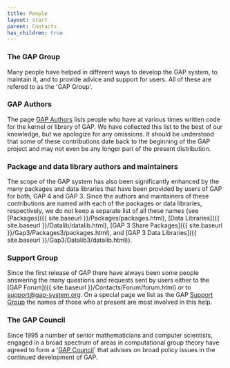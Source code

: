```yaml
---
title: People
layout: start
parent: Contacts
has_children: true
---
```


### The GAP Group

Many people have helped in different ways to develop the GAP system, to
maintain it, and to provide advice and support for users. All of these
are refered to as the 'GAP Group'.

### GAP Authors

The page [GAP Authors](authors.html) lists people who have at various
times written code for the kernel or library of GAP. We have collected
this list to the best of our knowledge, but we apologize for any
omissions. It should be understood that some of these contributions date
back to the beginning of the GAP project and may not even be any longer
part of the present distribution.

### Package and data library authors and maintainers

The scope of the GAP system has also been significantly enhanced by the
many packages and data libraries that have been provided by users of GAP
for both, GAP 4 and GAP 3. Since the authors and maintainers of these
contributions are named with each of the packages or data libraries,
respectively, we do not keep a separate list of all these names (see
[Packages]({{ site.baseurl }}/Packages/packages.html),
[Data Libraries]({{ site.baseurl }}/Datalib/datalib.html),
[GAP 3 Share Packages]({{ site.baseurl }}/Gap3/Packages3/packages.html),
and
[GAP 3 Data Libraries]({{ site.baseurl }}/Gap3/Datalib3/datalib.html)).

### Support Group

Since the first release of GAP there have always been some people
answering the many questions and requests sent by users either to the
[GAP Forum]({{ site.baseurl }}/Contacts/Forum/forum.html) or
to <support@gap-system.org>. On a special page we list as the GAP
[Support Group](supportgroup.html) the names of those who at present are
most involved in this help.

### The GAP Council

Since 1995 a number of senior mathematicians and computer scientists,
engaged in a broad spectrum of areas in computational group theory have
agreed to form a '[GAP Council](Council/council.html)' that advises on
broad policy issues in the continued development of GAP.
